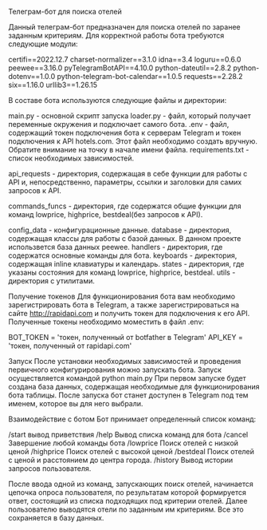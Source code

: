 Телеграм-бот для поиска отелей

Данный телеграм-бот предназначен для поиска отелей по заранее заданным критериям.
Для корректной работы бота требуются следующие модули:

certifi==2022.12.7
charset-normalizer==3.1.0
idna==3.4
loguru==0.6.0
peewee==3.16.0
pyTelegramBotAPI==4.10.0
python-dateutil==2.8.2
python-dotenv==1.0.0
python-telegram-bot-calendar==1.0.5
requests==2.28.2
six==1.16.0
urllib3==1.26.15


В составе бота используются следующие файлы и директории:

main.py - основной скрипт запуска
loader.py - файл, который получает переменные окружения и подключает самого бота.
.env - файл, содержащий токен подключения бота к серверам Telegram и токен подключения к API hotels.com. Этот файл необходимо создать вручную. Обратите внимание на точку в начале имени файла.
requirements.txt - список необходимых зависимостей.

api_requests - директория, содержащая в себе функции для работы с API и, непосредственно, параметры, ссылки и заголовки для самих запросов к API.

commands_funcs - директория, где содержатся общие функции для команд lowprice, highprice, bestdeal(без запросов к API).

config_data - конфигурационные данные.
database - директория, содержащая классы для работы с базой данных. В данном проекте использвется база данных peewee.
handlers - директория, где содержатся основные команды для бота.
keyboards - директория, содержащая inline клавиатуры и календарь.
states - директория, где указаны состояния для команд lowprice, highprice, bestdeal.
utils - директория с утилитами.




Получение токенов
Для функционирования бота вам необходимо зарегистрировать бота в Telegram, а также зарегистрироваться на сайте http://rapidapi.com и получить токен для подключения к его API.
Полученные токены необходимо моместить в файл .env:

BOT_TOKEN = 'токен, полученный от botfather в Telegram'
API_KEY = 'токен, полученный от rapidapi.com'


Запуск
После установки необходимых зависимостей и проведения первичного конфигурирования можно запускать бота.
Запуск осуществляется командой python main.py
При первом запуске будет создана база данных, содержащая необходимые для функционирования бота таблицы.
После запуска бот станет доступен в Telegram под тем именем, которое вы для него выбрали.

Взаимодействие с ботом
Бот принимает определенный список команд:


/start 
вывод приветствия
/help 
Вывод списка команд для бота
/cancel 
Завершение любой команды бота
/lowprice 
Поиск отелей с низкой ценой
/highprice 
Поиск отелей с высокой ценой
/bestdeal 
Поиск отелей с ценой и расстоянием до центра города.
/history 
Вывод истории запросов пользователя.

После ввода одной из команд, запускающих поиск отелей, начинается цепочка опроса пользователя, по результатам которой формируется ответ, состоящий из списка подходящих под критерии отелей.
Далее пользователю выводятся отели по заданным им критериям. Все это сохраняется в базу данных.
